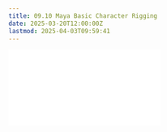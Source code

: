 ```yaml
---
title: 09.10 Maya Basic Character Rigging
date: 2025-03-20T12:00:00Z
lastmod: 2025-04-03T09:59:41
---
```


![Link to included file content](../../../../3d-modeling/maya/basic-character-rigging-maya.md)
